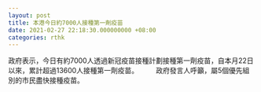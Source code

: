 ```yaml
---
layout: post
title: 本港今日約7000人接種第一劑疫苗
date: 2021-02-27 22:18:30.000000000 +08:00
categories: rthk
---
```


政府表示，今日有約7000人透過新冠疫苗接種計劃接種第一劑疫苗，自本月22日以來，累計超過13600人接種第一劑疫苗。
　　 
政府發言人呼籲，屬5個優先組別的市民盡快接種疫苗。
